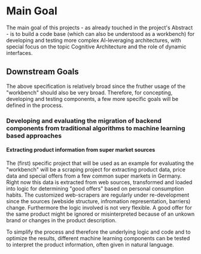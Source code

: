 # Main Goal
The main goal of this projects - as already touched in the project's Abstract - is to build a code base (which can also be understood as a workbench) for developing and testing more complex AI-leveraging architectures, with special focus on the topic Cognitive Architecture and the role of dynamic interfaces.

## Downstream Goals
The above specification is relatively broad since the fruther usage of the "workbench" should also be very broad. Therefore, for concepting, developing and testing components, a few more specific goals will be defined in the process.

### Developing and evaluating the migration of backend components from traditional algorithms to machine learning based approaches
#### Extracting product information from super market sources
The (first) specific project that will be used as an example for evaluating the "workbench" will be a scraping project for extracting product data, price data and special offers from a few common super markets in Germany. Right now this data is extracted from web sources, transformed and loaded into logic for determining "good offers" based on personal consumption habits. The customized web-scrapers are regularly under re-development since the sources (webside structure, infromation representation, barriers) change. Furthermore the logic involved is not very flexible. A good offer for the same product might be ignored or misinterpreted because of an unkown brand or changes in the product description. 

To simplify the process and therefore the underlying logic and code and to optimize the results, different machine learning components can be tested to interpret the product information, often given in natural language.